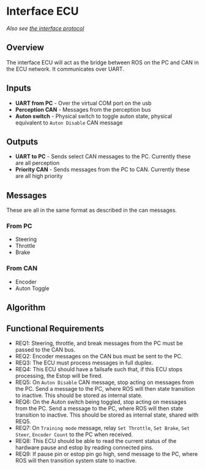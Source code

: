 # Interface ECU

_Also see [the interface protocol](./Interface-ECU-Protocol.md)_

## Overview 
The interface ECU will act as the bridge between ROS on the PC and CAN
in the ECU network. It communicates over UART.

## Inputs
- **UART from PC** - Over the virtual COM port on the usb
- **Perception CAN** - Messages from the perception bus
- **Auton switch** - Physical switch to toggle auton state, physical equivalent to `Auton Disable` CAN message

## Outputs
- **UART to PC** - Sends select CAN messages to the PC. Currently these are all perception
- **Priority CAN** - Sends messages from the PC to CAN. Currently these are all high priority

## Messages 

These are all in the same format as described in the can messages.

### From PC
- Steering
- Throttle
- Brake

### From CAN
- Encoder
- Auton Toggle

## Algorithm

## Functional Requirements

- REQ1: Steering, throttle, and break messages from the PC must be passed to the CAN bus.
- REQ2: Encoder messages on the CAN bus must be sent to the PC.
- REQ3: The ECU must process messages in full duplex.
- REQ4: This ECU should have a failsafe such that, if this ECU stops processing, the Estop will be fired.
- REQ5: On `Auton Disable` CAN message, stop acting on messages from the PC. Send a message to the PC, where ROS will then state transition to inactive. 
This should be stored as internal state.
- REQ6: On the Auton switch being toggled, stop acting on messages from the PC. Send a message to the PC, where ROS will then state transition to inactive. This should be stored as internal state, shared with REQ5.
- REQ7: On `Training mode` message, relay `Set Throttle`, `Set Brake`, `Set Steer`, `Encoder Count` to the PC when received.
- REQ8: This ECU should be able to read the current status of the hardware pause and estop by reading connected pins.
- REQ9: If pause pin or estop pin go high, send message to the PC, where ROS will then transition system state to inactive.

